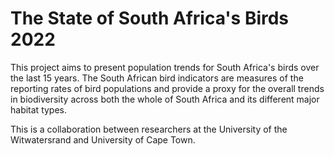 # The State of South Africa's Birds 2022

This project aims to present population trends for South Africa's birds over the last 15 years. The South African bird indicators are measures of the reporting rates of bird populations and provide a proxy for the overall trends in biodiversity across both the whole of South Africa and its different major habitat types.

This is a collaboration between researchers at the University of the Witwatersrand and University of Cape Town.
